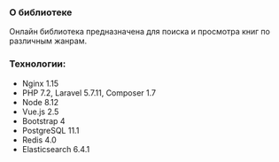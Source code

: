 ### О библиотеке
Онлайн библиотека предназначена для поиска и просмотра книг по различным жанрам.

### Технологии:
* Nginx 1.15
* PHP 7.2, Laravel 5.7.11, Composer 1.7
* Node 8.12
* Vue.js 2.5
* Bootstrap 4
* PostgreSQL 11.1
* Redis 4.0
* Elasticsearch 6.4.1